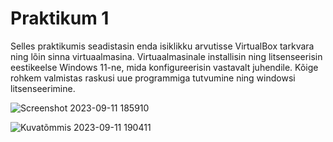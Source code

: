 # Praktikum 1

Selles praktikumis seadistasin enda isiklikku arvutisse VirtualBox tarkvara ning lõin sinna virtuaalmasina.
Virtuaalmasinale installisin ning litsenseerisin eestikeelse Windows 11-ne, mida konfigureerisin vastavalt juhendile.
Kõige rohkem valmistas raskusi uue programmiga tutvumine ning windowsi litsenseerimine.

![Screenshot 2023-09-11 185910](https://github.com/RobinHenrik/opsys23/assets/144727763/f7f426a4-614d-44ad-847e-d2ce9c608772)

![Kuvatõmmis 2023-09-11 190411](https://github.com/RobinHenrik/opsys23/assets/144727763/24cd182f-690f-483e-885f-9dd97d1af351)
